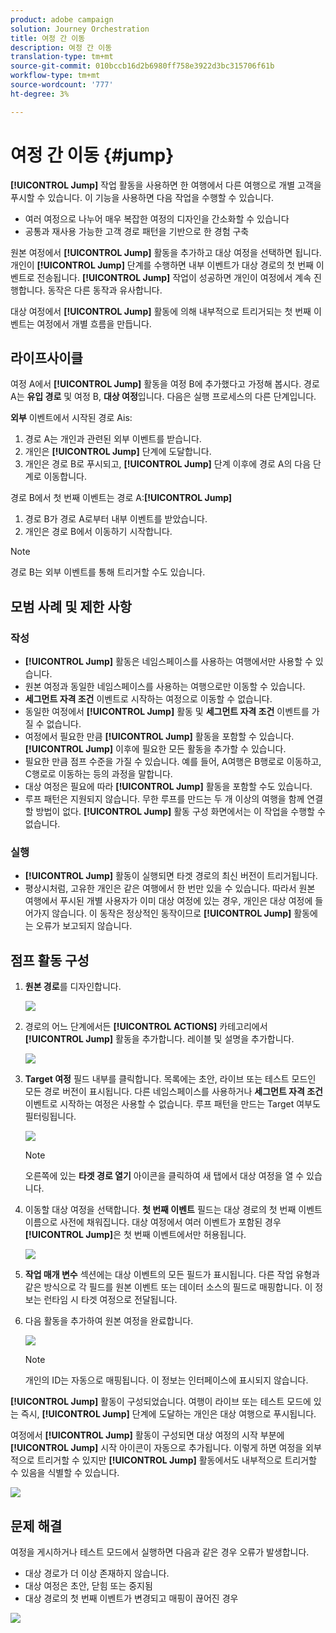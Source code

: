 ```yaml
---
product: adobe campaign
solution: Journey Orchestration
title: 여정 간 이동
description: 여정 간 이동
translation-type: tm+mt
source-git-commit: 010bccb16d2b6980ff758e3922d3bc315706f61b
workflow-type: tm+mt
source-wordcount: '777'
ht-degree: 3%

---
```



# 여정 간 이동 {#jump}

**[!UICONTROL Jump]** 작업 활동을 사용하면 한 여행에서 다른 여행으로 개별 고객을 푸시할 수 있습니다. 이 기능을 사용하면 다음 작업을 수행할 수 있습니다.

* 여러 여정으로 나누어 매우 복잡한 여정의 디자인을 간소화할 수 있습니다
* 공통과 재사용 가능한 고객 경로 패턴을 기반으로 한 경험 구축

원본 여정에서 **[!UICONTROL Jump]** 활동을 추가하고 대상 여정을 선택하면 됩니다. 개인이 **[!UICONTROL Jump]** 단계를 수행하면 내부 이벤트가 대상 경로의 첫 번째 이벤트로 전송됩니다. **[!UICONTROL Jump]** 작업이 성공하면 개인이 여정에서 계속 진행합니다. 동작은 다른 동작과 유사합니다.

대상 여정에서 **[!UICONTROL Jump]** 활동에 의해 내부적으로 트리거되는 첫 번째 이벤트는 여정에서 개별 흐름을 만듭니다.

## 라이프사이클

여정 A에서 **[!UICONTROL Jump]** 활동을 여정 B에 추가했다고 가정해 봅시다. 경로 A는 **유입 경로** 및 여정 B, **대상 여정**입니다.
다음은 실행 프로세스의 다른 단계입니다.

**외부** 이벤트에서 시작된 경로 Ais:

1. 경로 A는 개인과 관련된 외부 이벤트를 받습니다.
1. 개인은 **[!UICONTROL Jump]** 단계에 도달합니다.
1. 개인은 경로 B로 푸시되고, **[!UICONTROL Jump]** 단계 이후에 경로 A의 다음 단계로 이동합니다.

경로 B에서 첫 번째 이벤트는 경로 A:**[!UICONTROL Jump]**

1. 경로 B가 경로 A로부터 내부 이벤트를 받았습니다.
1. 개인은 경로 B에서 이동하기 시작합니다.

>[!NOTE]
>
>경로 B는 외부 이벤트를 통해 트리거할 수도 있습니다.

## 모범 사례 및 제한 사항

### 작성

* **[!UICONTROL Jump]** 활동은 네임스페이스를 사용하는 여행에서만 사용할 수 있습니다.
* 원본 여정과 동일한 네임스페이스를 사용하는 여행으로만 이동할 수 있습니다.
* **세그먼트 자격 조건** 이벤트로 시작하는 여정으로 이동할 수 없습니다.
* 동일한 여정에서 **[!UICONTROL Jump]** 활동 및 **세그먼트 자격 조건** 이벤트를 가질 수 없습니다.
* 여정에서 필요한 만큼 **[!UICONTROL Jump]** 활동을 포함할 수 있습니다. **[!UICONTROL Jump]** 이후에 필요한 모든 활동을 추가할 수 있습니다.
* 필요한 만큼 점프 수준을 가질 수 있습니다. 예를 들어, A여행은 B행로로 이동하고, C행로로 이동하는 등의 과정을 말합니다.
* 대상 여정은 필요에 따라 **[!UICONTROL Jump]** 활동을 포함할 수도 있습니다.
* 루프 패턴은 지원되지 않습니다. 무한 루프를 만드는 두 개 이상의 여행을 함께 연결할 방법이 없다. **[!UICONTROL Jump]** 활동 구성 화면에서는 이 작업을 수행할 수 없습니다.

### 실행

* **[!UICONTROL Jump]** 활동이 실행되면 타겟 경로의 최신 버전이 트리거됩니다.
* 평상시처럼, 고유한 개인은 같은 여행에서 한 번만 있을 수 있습니다. 따라서 원본 여행에서 푸시된 개별 사용자가 이미 대상 여정에 있는 경우, 개인은 대상 여정에 들어가지 않습니다. 이 동작은 정상적인 동작이므로 **[!UICONTROL Jump]** 활동에는 오류가 보고되지 않습니다.

## 점프 활동 구성

1. **원본 경로**&#x200B;를 디자인합니다.

   ![](../assets/jump1.png)

1. 경로의 어느 단계에서든 **[!UICONTROL ACTIONS]** 카테고리에서 **[!UICONTROL Jump]** 활동을 추가합니다. 레이블 및 설명을 추가합니다.

   ![](../assets/jump2.png)

1. **Target 여정** 필드 내부를 클릭합니다.
목록에는 초안, 라이브 또는 테스트 모드인 모든 경로 버전이 표시됩니다. 다른 네임스페이스를 사용하거나 **세그먼트 자격 조건** 이벤트로 시작하는 여정은 사용할 수 없습니다. 루프 패턴을 만드는 Target 여부도 필터링됩니다.

   ![](../assets/jump3.png)

   >[!NOTE]
   >
   >오른쪽에 있는 **타겟 경로 열기** 아이콘을 클릭하여 새 탭에서 대상 여정을 열 수 있습니다.

1. 이동할 대상 여정을 선택합니다.
**첫 번째 이벤트** 필드는 대상 경로의 첫 번째 이벤트 이름으로 사전에 채워집니다. 대상 여정에서 여러 이벤트가 포함된 경우 **[!UICONTROL Jump]**&#x200B;은 첫 번째 이벤트에서만 허용됩니다.

   ![](../assets/jump4.png)

1. **작업 매개 변수** 섹션에는 대상 이벤트의 모든 필드가 표시됩니다. 다른 작업 유형과 같은 방식으로 각 필드를 원본 이벤트 또는 데이터 소스의 필드로 매핑합니다. 이 정보는 런타임 시 타겟 여정으로 전달됩니다.
1. 다음 활동을 추가하여 원본 여정을 완료합니다.

   ![](../assets/jump5.png)


   >[!NOTE]
   >
   >개인의 ID는 자동으로 매핑됩니다. 이 정보는 인터페이스에 표시되지 않습니다.

**[!UICONTROL Jump]** 활동이 구성되었습니다. 여행이 라이브 또는 테스트 모드에 있는 즉시, **[!UICONTROL Jump]** 단계에 도달하는 개인은 대상 여행으로 푸시됩니다.

여정에서 **[!UICONTROL Jump]** 활동이 구성되면 대상 여정의 시작 부분에 **[!UICONTROL Jump]** 시작 아이콘이 자동으로 추가됩니다. 이렇게 하면 여정을 외부적으로 트리거할 수 있지만 **[!UICONTROL Jump]** 활동에서도 내부적으로 트리거할 수 있음을 식별할 수 있습니다.

![](../assets/jump7.png)

## 문제 해결

여정을 게시하거나 테스트 모드에서 실행하면 다음과 같은 경우 오류가 발생합니다.
* 대상 경로가 더 이상 존재하지 않습니다.
* 대상 여정은 초안, 닫힘 또는 중지됨
* 대상 경로의 첫 번째 이벤트가 변경되고 매핑이 끊어진 경우

![](../assets/jump6.png)
